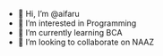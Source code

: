 - 👋 Hi, I’m @aifaru
- 👀 I’m interested in Programming
- 🌱 I’m currently learning BCA
- 💞️ I’m looking to collaborate on NAAZ

<!---
aifaru/aifaru is a ✨ special ✨ repository because its `README.md` (this file) appears on your GitHub profile.
You can click the Preview link to take a look at your changes.
--->
